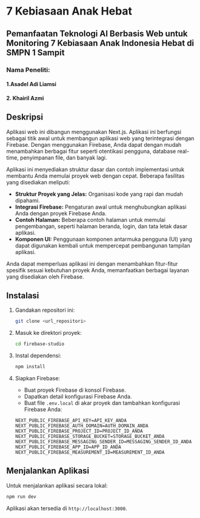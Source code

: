 # 7 Kebiasaan Anak Hebat

## Pemanfaatan Teknologi AI Berbasis Web untuk Monitoring 7 Kebiasaan Anak Indonesia Hebat di SMPN 1 Sampit

### Nama Peneliti:
#### 1.Asadel Adi Liamsi
#### 2. Khairil Azmi


## Deskripsi

Aplikasi web ini dibangun menggunakan Next.js. Aplikasi ini berfungsi sebagai titik awal untuk membangun aplikasi web yang terintegrasi dengan Firebase. Dengan menggunakan Firebase, Anda dapat dengan mudah menambahkan berbagai fitur seperti otentikasi pengguna, database real-time, penyimpanan file, dan banyak lagi.

Aplikasi ini menyediakan struktur dasar dan contoh implementasi untuk membantu Anda memulai proyek web dengan cepat. Beberapa fasilitas yang disediakan meliputi:

*   **Struktur Proyek yang Jelas:** Organisasi kode yang rapi dan mudah dipahami.
*   **Integrasi Firebase:** Pengaturan awal untuk menghubungkan aplikasi Anda dengan proyek Firebase Anda.
*   **Contoh Halaman:** Beberapa contoh halaman untuk memulai pengembangan, seperti halaman beranda, login, dan tata letak dasar aplikasi.
*   **Komponen UI:** Penggunaan komponen antarmuka pengguna (UI) yang dapat digunakan kembali untuk mempercepat pembangunan tampilan aplikasi.

Anda dapat memperluas aplikasi ini dengan menambahkan fitur-fitur spesifik sesuai kebutuhan proyek Anda, memanfaatkan berbagai layanan yang disediakan oleh Firebase.

## Instalasi

1.  Gandakan repositori ini:

    ```bash
    git clone <url_repositori>
    ```

2.  Masuk ke direktori proyek:

    ```bash
    cd firebase-studio
    ```

3.  Instal dependensi:

    ```bash
    npm install
    ```

4.  Siapkan Firebase:

    *   Buat proyek Firebase di konsol Firebase.
    *   Dapatkan detail konfigurasi Firebase Anda.
    *   Buat file `.env.local` di akar proyek dan tambahkan konfigurasi Firebase Anda:

    ```env
    NEXT_PUBLIC_FIREBASE_API_KEY=API_KEY_ANDA
    NEXT_PUBLIC_FIREBASE_AUTH_DOMAIN=AUTH_DOMAIN_ANDA
    NEXT_PUBLIC_FIREBASE_PROJECT_ID=PROJECT_ID_ANDA
    NEXT_PUBLIC_FIREBASE_STORAGE_BUCKET=STORAGE_BUCKET_ANDA
    NEXT_PUBLIC_FIREBASE_MESSAGING_SENDER_ID=MESSAGING_SENDER_ID_ANDA
    NEXT_PUBLIC_FIREBASE_APP_ID=APP_ID_ANDA
    NEXT_PUBLIC_FIREBASE_MEASUREMENT_ID=MEASUREMENT_ID_ANDA
    ```

## Menjalankan Aplikasi

Untuk menjalankan aplikasi secara lokal:

```bash
npm run dev
```

Aplikasi akan tersedia di `http://localhost:3000`.
